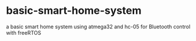 # basic-smart-home-system
a basic smart home system using atmega32 and hc-05 for Bluetooth control with freeRTOS 

